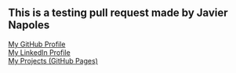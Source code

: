 ## This is a testing pull request made by Javier Napoles

[My GitHub Profile](https://github.com/Jnapfx)  
[My LinkedIn Profile](https://www.linkedin.com/in/javier-napoles-3513031a7/)  
[My Projects (GitHub Pages)](https://jnapfx.github.io/Javier-6-months-projects/)
